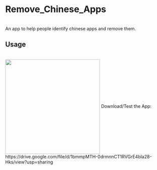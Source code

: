 # Remove_Chinese_Apps
<br> 
An app to help people identify chinese apps and remove them.

## Usage ##

<br> 
<img align="center" src="https://github.com/mohitkum4r/Remove-Chinese-Apps/blob/master/Screenrecorder-2020-12-18-10-34.gif" width="300vw" />
Download/Test the App:
https://drive.google.com/file/d/1bmmpMTH-0drmnnCT1RVGrE4bla28-Hks/view?usp=sharing
